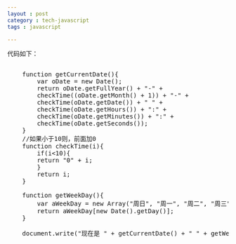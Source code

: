 ```yaml
---
layout : post
category : tech-javascript
tags : javascript

---
```


代码如下：
<pre>	
	function getCurrentDate(){ 
		var oDate = new Date(); 
		return oDate.getFullYear() + "-" + 
		checkTime((oDate.getMonth() + 1)) + "-" + 
		checkTime(oDate.getDate()) + " " + 
		checkTime(oDate.getHours()) + ":" + 
		checkTime(oDate.getMinutes()) + ":" + 
		checkTime(oDate.getSeconds()); 
	} 
	//如果小于10则，前面加0 
	function checkTime(i){ 
		if(i&lt;10){ 
		return "0" + i; 
		} 
		return i; 
	} 

	function getWeekDay(){ 
		var aWeekDay = new Array("周日", "周一", "周二", "周三", "周四", "周五", "周六"); 
		return aWeekDay[new Date().getDay()]; 
	} 

	document.write("现在是 " + getCurrentDate() + " " + getWeekDay()); 
</pre>	
